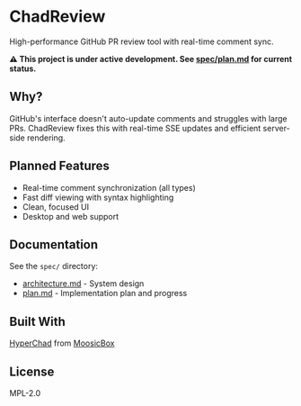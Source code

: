 # ChadReview

High-performance GitHub PR review tool with real-time comment sync.

**⚠️ This project is under active development. See [spec/plan.md](spec/plan.md) for current status.**

## Why?

GitHub's interface doesn't auto-update comments and struggles with large PRs. ChadReview fixes this with real-time SSE updates and efficient server-side rendering.

## Planned Features

- Real-time comment synchronization (all types)
- Fast diff viewing with syntax highlighting
- Clean, focused UI
- Desktop and web support

## Documentation

See the `spec/` directory:

- [architecture.md](spec/architecture.md) - System design
- [plan.md](spec/plan.md) - Implementation plan and progress

## Built With

[HyperChad](https://github.com/MoosicBox/MoosicBox/tree/master/packages/hyperchad) from [MoosicBox](https://github.com/MoosicBox/MoosicBox)

## License

MPL-2.0
